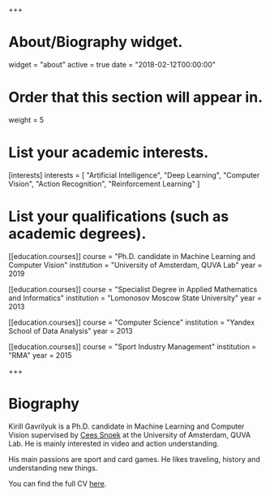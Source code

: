 +++
# About/Biography widget.
widget = "about"
active = true
date = "2018-02-12T00:00:00"

# Order that this section will appear in.
weight = 5

# List your academic interests.
[interests]
  interests = [
    "Artificial Intelligence",
    "Deep Learning",
    "Computer Vision",
    "Action Recognition",
    "Reinforcement Learning"
  ]

# List your qualifications (such as academic degrees).
[[education.courses]]
  course = "Ph.D. candidate in Machine Learning and Computer Vision"
  institution = "University of Amsterdam, QUVA Lab"
  year = 2019

[[education.courses]]
  course = "Specialist Degree in Applied Mathematics and Informatics"
  institution = "Lomonosov Moscow State University"
  year = 2013

[[education.courses]]
  course = "Computer Science"
  institution = "Yandex School of Data Analysis"
  year = 2013

[[education.courses]]
  course = "Sport Industry Management"
  institution = "RMA"
  year = 2015
 
+++

# Biography

Kirill Gavrilyuk is a Ph.D. candidate in Machine Learning and Computer Vision supervised by [Cees Snoek](http://www.ceessnoek.info/) at the University of Amsterdam, QUVA Lab. He is mainly interested in video and action understanding.     

His main passions are sport and card games. He likes traveling, history and understanding new things.  

You can find the full CV [here](/gavrilyuk_cv.pdf).
